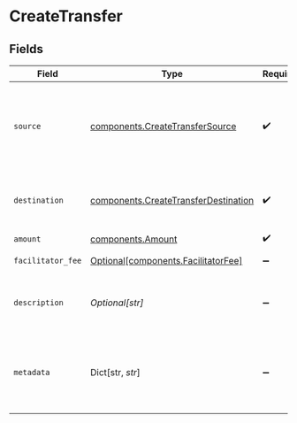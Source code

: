# CreateTransfer


## Fields

| Field                                                                                                                | Type                                                                                                                 | Required                                                                                                             | Description                                                                                                          | Example                                                                                                              |
| -------------------------------------------------------------------------------------------------------------------- | -------------------------------------------------------------------------------------------------------------------- | -------------------------------------------------------------------------------------------------------------------- | -------------------------------------------------------------------------------------------------------------------- | -------------------------------------------------------------------------------------------------------------------- |
| `source`                                                                                                             | [components.CreateTransferSource](../../models/components/createtransfersource.md)                                   | :heavy_check_mark:                                                                                                   | Where funds for a transfer originate. For the source, you must include either a `paymentMethodID` or a `transferID`. |                                                                                                                      |
| `destination`                                                                                                        | [components.CreateTransferDestination](../../models/components/createtransferdestination.md)                         | :heavy_check_mark:                                                                                                   | The final stage of a transfer and the ultimate recipient of the funds.                                               |                                                                                                                      |
| `amount`                                                                                                             | [components.Amount](../../models/components/amount.md)                                                               | :heavy_check_mark:                                                                                                   | N/A                                                                                                                  |                                                                                                                      |
| `facilitator_fee`                                                                                                    | [Optional[components.FacilitatorFee]](../../models/components/facilitatorfee.md)                                     | :heavy_minus_sign:                                                                                                   | Total or markup fee.                                                                                                 |                                                                                                                      |
| `description`                                                                                                        | *Optional[str]*                                                                                                      | :heavy_minus_sign:                                                                                                   | An optional description of the transfer for your own internal use.                                                   | Pay Instructor for May 15 Class                                                                                      |
| `metadata`                                                                                                           | Dict[str, *str*]                                                                                                     | :heavy_minus_sign:                                                                                                   | Free-form key-value pair list. Useful for storing information that is not captured elsewhere.                        | {<br/>"optional": "metadata"<br/>}                                                                                   |